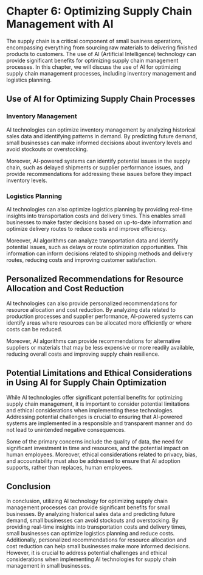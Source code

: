 Chapter 6: Optimizing Supply Chain Management with AI
=====================================================

The supply chain is a critical component of small business operations, encompassing everything from sourcing raw materials to delivering finished products to customers. The use of AI (Artificial Intelligence) technology can provide significant benefits for optimizing supply chain management processes. In this chapter, we will discuss the use of AI for optimizing supply chain management processes, including inventory management and logistics planning.

Use of AI for Optimizing Supply Chain Processes
-----------------------------------------------

### Inventory Management

AI technologies can optimize inventory management by analyzing historical sales data and identifying patterns in demand. By predicting future demand, small businesses can make informed decisions about inventory levels and avoid stockouts or overstocking.

Moreover, AI-powered systems can identify potential issues in the supply chain, such as delayed shipments or supplier performance issues, and provide recommendations for addressing these issues before they impact inventory levels.

### Logistics Planning

AI technologies can also optimize logistics planning by providing real-time insights into transportation costs and delivery times. This enables small businesses to make faster decisions based on up-to-date information and optimize delivery routes to reduce costs and improve efficiency.

Moreover, AI algorithms can analyze transportation data and identify potential issues, such as delays or route optimization opportunities. This information can inform decisions related to shipping methods and delivery routes, reducing costs and improving customer satisfaction.

Personalized Recommendations for Resource Allocation and Cost Reduction
-----------------------------------------------------------------------

AI technologies can also provide personalized recommendations for resource allocation and cost reduction. By analyzing data related to production processes and supplier performance, AI-powered systems can identify areas where resources can be allocated more efficiently or where costs can be reduced.

Moreover, AI algorithms can provide recommendations for alternative suppliers or materials that may be less expensive or more readily available, reducing overall costs and improving supply chain resilience.

Potential Limitations and Ethical Considerations in Using AI for Supply Chain Optimization
------------------------------------------------------------------------------------------

While AI technologies offer significant potential benefits for optimizing supply chain management, it is important to consider potential limitations and ethical considerations when implementing these technologies. Addressing potential challenges is crucial to ensuring that AI-powered systems are implemented in a responsible and transparent manner and do not lead to unintended negative consequences.

Some of the primary concerns include the quality of data, the need for significant investment in time and resources, and the potential impact on human employees. Moreover, ethical considerations related to privacy, bias, and accountability must also be addressed to ensure that AI adoption supports, rather than replaces, human employees.

Conclusion
----------

In conclusion, utilizing AI technology for optimizing supply chain management processes can provide significant benefits for small businesses. By analyzing historical sales data and predicting future demand, small businesses can avoid stockouts and overstocking. By providing real-time insights into transportation costs and delivery times, small businesses can optimize logistics planning and reduce costs. Additionally, personalized recommendations for resource allocation and cost reduction can help small businesses make more informed decisions. However, it is crucial to address potential challenges and ethical considerations when implementing AI technologies for supply chain management in small businesses.
